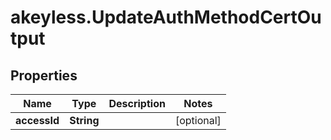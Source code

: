 # akeyless.UpdateAuthMethodCertOutput

## Properties

Name | Type | Description | Notes
------------ | ------------- | ------------- | -------------
**accessId** | **String** |  | [optional] 


